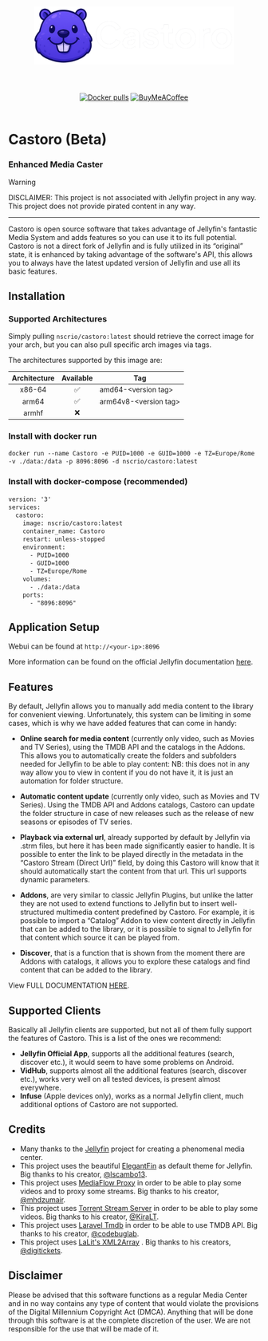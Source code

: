 <p align="center">
<img src="https://raw.githubusercontent.com/RioNoir/castoro/refs/heads/main/src/img/banner-light.png" alt="Castoro" style="margin: 20px 0; width: 400px; height: auto;">
</p>
<p align="center">
<a href="https://hub.docker.com/r/nscrio/castoro"><img src="https://img.shields.io/docker/pulls/nscrio/castoro" alt="Docker pulls"></a>
<a href="https://www.buymeacoffee.com/rionoir"><img src="https://www.buymeacoffee.com/assets/img/custom_images/orange_img.png" alt="BuyMeACoffee" style="margin: 20px 0; width: 95px; height: auto;"></a>
</p>

# Castoro (Beta)
### Enhanced Media Caster

> [!WARNING]  
> DISCLAIMER: This project is not associated with Jellyfin project in any way. This project does not provide pirated content in any way.

---

Castoro is open source software that takes advantage of Jellyfin's fantastic Media System and adds features so you can use it to its full potential. Castoro is not a direct fork of Jellyfin and is fully utilized in its “original” state, it is enhanced by taking advantage of the software's API, this allows you to always have the latest updated version of Jellyfin and use all its basic features.

## Installation

### Supported Architectures

Simply pulling `nscrio/castoro:latest` should retrieve the correct image for your arch, but you can also pull specific arch images via tags.

The architectures supported by this image are:

| Architecture | Available | Tag |
| :----: | :----: | ---- |
| x86-64 | ✅ | amd64-\<version tag\> |
| arm64 | ✅ | arm64v8-\<version tag\> |
| armhf | ❌ | |

### Install with docker run

```
docker run --name Castoro -e PUID=1000 -e GUID=1000 -e TZ=Europe/Rome -v ./data:/data -p 8096:8096 -d nscrio/castoro:latest
```

### Install with docker-compose (recommended)

```
version: '3'
services:
  castoro:
    image: nscrio/castoro:latest
    container_name: Castoro
    restart: unless-stopped
    environment:
      - PUID=1000
      - GUID=1000
      - TZ=Europe/Rome
    volumes:
      - ./data:/data
    ports:
      - "8096:8096"
```

## Application Setup

Webui can be found at `http://<your-ip>:8096`

More information can be found on the official Jellyfin documentation [here](https://jellyfin.org/docs/).

## Features

By default, Jellyfin allows you to manually add media content to the library for convenient viewing. Unfortunately, this system can be limiting in some cases, which is why we have added features that can come in handy:

- **Online search for media content** (currently only video, such as Movies and TV Series), using the TMDB API and the catalogs in the Addons. This allows you to automatically create the folders and subfolders needed for Jellyfin to be able to play content: NB: this does not in any way allow you to view in content if you do not have it, it is just an automation for folder structure.

- **Automatic content update** (currently only video, such as Movies and TV Series). Using the TMDB API and Addons catalogs, Castoro can update the folder structure in case of new releases such as the release of new seasons or episodes of TV series.

- **Playback via external url**, already supported by default by Jellyfin via .strm files, but here it has been made significantly easier to handle. It is possible to enter the link to be played directly in the metadata in the “Castoro Stream (Direct Url)” field, by doing this Castoro will know that it should automatically start the content from that url. This url supports dynamic parameters.

- **Addons**, are very similar to classic Jellyfin Plugins, but unlike the latter they are not used to extend functions to Jellyfin but to insert well-structured multimedia content predefined by Castoro. For example, it is possible to import a “Catalog” Addon to view content directly in Jellyfin that can be added to the library, or it is possible to signal to Jellyfin for that content which source it can be played from.

- **Discover**, that is a function that is shown from the moment there are Addons with catalogs, it allows you to explore these catalogs and find content that can be added to the library.

View FULL DOCUMENTATION [HERE](https://github.com/NsCRio/castoro/blob/main/docs/DOCUMENTATION.md).

## Supported Clients

Basically all Jellyfin clients are supported, but not all of them fully support the features of Castoro. This is a list of the ones we recommend:

- **Jellyfin Official App**, supports all the additional features (search, discover etc.), it would seem to have some problems on Android.
- **VidHub**, supports almost all the additional features (search, discover etc.), works very well on all tested devices, is present almost everywhere.
- **Infuse** (Apple devices only), works as a normal Jellyfin client, much additional options of Castoro are not supported.

## Credits

- Many thanks to the [Jellyfin](https://jellyfin.org/) project for creating a phenomenal media center.
- This project uses the beautiful [ElegantFin](https://github.com/lscambo13/ElegantFin) as default theme for Jellyfin. Big thanks to his creator, [@lscambo13](https://github.com/lscambo13).
- This project uses [MediaFlow Proxy](https://github.com/mhdzumair/mediaflow-proxy/) in order to be able to play some videos and to proxy some streams. Big thanks to his creator, [@mhdzumair](https://github.com/mhdzumair).
- This project uses [Torrent Stream Server](https://github.com/KiraLT/torrent-stream-server) in order to be able to play some videos. Big thanks to his creator, [@KiraLT](https://github.com/KiraLT).
- This project uses [Laravel Tmdb](https://github.com/codebuglab/laravel-tmdb) in order to be able to use TMDB API. Big thanks to his creator, [@codebuglab](https://github.com/codebuglab).
- This project uses [LaLit's XML2Array](https://github.com/digitickets/lalit) . Big thanks to his creators, [@digitickets](https://github.com/digitickets).


## Disclaimer
Please be advised that this software functions as a regular Media Center and in no way contains any type of content that would violate the provisions of the Digital Millennium Copyright Act (DMCA). Anything that will be done through this software is at the complete discretion of the user. We are not responsible for the use that will be made of it.
